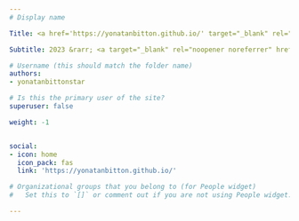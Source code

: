 ```yaml
---
# Display name

Title: <a href='https://yonatanbitton.github.io/' target="_blank" rel="noopener noreferrer">Yonatan Bitton</a>*

Subtitle: 2023 &rarr; <a target="_blank" rel="noopener noreferrer" href='https://ai.google/'>GoogleAI</a>

# Username (this should match the folder name)
authors:
- yonatanbittonstar

# Is this the primary user of the site?
superuser: false

weight: -1


social:
- icon: home
  icon_pack: fas
  link: 'https://yonatanbitton.github.io/'

# Organizational groups that you belong to (for People widget)
#   Set this to `[]` or comment out if you are not using People widget.

---
```


